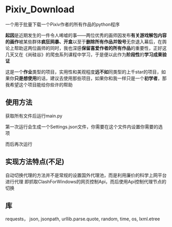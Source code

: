 # Pixiv_Download

一个用于批量下载一个Pixiv作者的所有作品的python程序

**起因**是近期发生的一件令人唏嘘的事——两位优秀的画师因发布**有关游戏解包内容的画作**被某些群体**疯狂网暴、开盒**以至于**删除所有作品并毁号**无奈退入幕后，在舆论上帮助这两位画师的同时，我也深感**保留喜爱作者的所有作品**的重要性，正好这几天又在《尚硅谷》的爬虫系列课程中学习，于是便以此作为**阶段性**的**学习成果验证**

这是一个**作业**类型的项目，实用性和美观程度**远不如**同类型的上千star的项目，如果你**只是想使用**的话，建议去使用那些项目，如果你和我一样只是一个**初学者**，那我希望这个项目能给你些许的帮助

## 使用方法
获取所有文件后运行main.py

第一次运行会生成一个Settings.json文件，你需要在这个文件内设置你需要的选项

而后再次运行

## 实现方法特点(不足)
自动切换代理的方法并不是常规的设置国外代理池，而是利用廉价的科学上网平台进行代理
即抓取ClashForWindows的网页控制Api，而后使用Api控制代理节点的切换

## 库
requests，
json,
jsonpath,
urllib.parse.quote,
random,
time,
os,
lxml.etree

